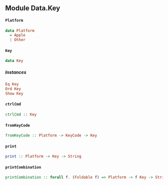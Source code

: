 ## Module Data.Key

#### `Platform`

``` purescript
data Platform
  = Apple
  | Other
```

#### `Key`

``` purescript
data Key
```

##### Instances
``` purescript
Eq Key
Ord Key
Show Key
```

#### `ctrlCmd`

``` purescript
ctrlCmd :: Key
```

#### `fromKeyCode`

``` purescript
fromKeyCode :: Platform -> KeyCode -> Key
```

#### `print`

``` purescript
print :: Platform -> Key -> String
```

#### `printCombination`

``` purescript
printCombination :: forall f. (Foldable f) => Platform -> f Key -> String
```


